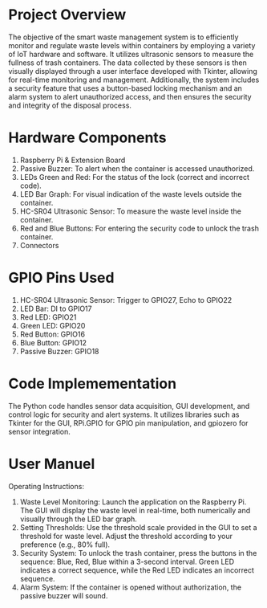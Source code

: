 # Project Overview
The objective of the smart waste management system is to efficiently monitor and regulate waste levels within containers by employing a variety of IoT hardware and software. It utilizes ultrasonic sensors to measure the fullness of trash containers. The data collected by these sensors is then visually displayed through a user interface developed with Tkinter, allowing for real-time monitoring and management. Additionally, the system includes a security feature that uses a button-based locking mechanism and an alarm system to alert unauthorized access, and then ensures the security and integrity of the disposal process.

# Hardware Components
1. Raspberry Pi & Extension Board
2. Passive Buzzer: To alert when the container is accessed unauthorized.
3. LEDs Green and Red: For the status of the lock (correct and incorrect code).
4. LED Bar Graph: For visual indication of the waste levels outside the container.
5. HC-SR04 Ultrasonic Sensor: To measure the waste level inside the container.
6. Red and Blue Buttons: For entering the security code to unlock the trash container.
7. Connectors

# GPIO Pins Used
1.	HC-SR04 Ultrasonic Sensor: Trigger to GPIO27, Echo to GPIO22
2.	LED Bar: DI to GPIO17
3.	Red LED: GPIO21
4.	Green LED: GPIO20
5.	Red Button: GPIO16
6.	Blue Button: GPIO12
7.	Passive Buzzer: GPIO18

# Code Implemementation
The Python code handles sensor data acquisition, GUI development, and control logic for security and alert systems. It utilizes libraries such as Tkinter for the GUI, RPi.GPIO for GPIO pin manipulation, and gpiozero for sensor integration.

# User Manuel
Operating Instructions:
1. Waste Level Monitoring:
Launch the application on the Raspberry Pi.
The GUI will display the waste level in real-time, both numerically and visually through the LED bar graph.
2. Setting Thresholds:
Use the threshold scale provided in the GUI to set a threshold for waste level.
Adjust the threshold according to your preference (e.g., 80% full).
3. Security System:
To unlock the trash container, press the buttons in the sequence: Blue, Red, Blue within a 3-second interval.
Green LED indicates a correct sequence, while the Red LED indicates an incorrect sequence.
4. Alarm System:
If the container is opened without authorization, the passive buzzer will sound.